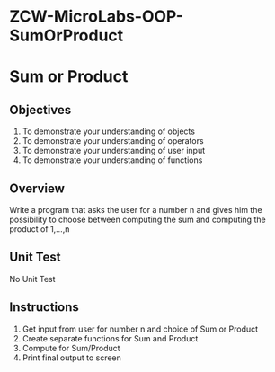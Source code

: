 # ZCW-MicroLabs-OOP-SumOrProduct

# Sum or Product

## Objectives

1. To demonstrate your understanding of objects
2. To demonstrate your understanding of operators
3. To demonstrate your understanding of user input
4. To demonstrate your understanding of functions


## Overview

Write a program that asks the user for a number n and gives him the possibility to choose between computing the sum and computing the product of 1,…,n

## Unit Test

No Unit Test

## Instructions

1. Get input from user for number n and choice of Sum or Product
2. Create separate functions for Sum and Product
3. Compute for Sum/Product
4. Print final output to screen
